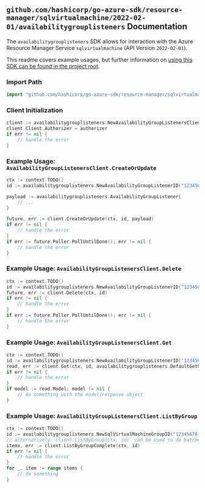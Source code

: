 
## `github.com/hashicorp/go-azure-sdk/resource-manager/sqlvirtualmachine/2022-02-01/availabilitygrouplisteners` Documentation

The `availabilitygrouplisteners` SDK allows for interaction with the Azure Resource Manager Service `sqlvirtualmachine` (API Version `2022-02-01`).

This readme covers example usages, but further information on [using this SDK can be found in the project root](https://github.com/hashicorp/go-azure-sdk/tree/main/docs).

### Import Path

```go
import "github.com/hashicorp/go-azure-sdk/resource-manager/sqlvirtualmachine/2022-02-01/availabilitygrouplisteners"
```


### Client Initialization

```go
client := availabilitygrouplisteners.NewAvailabilityGroupListenersClientWithBaseURI("https://management.azure.com")
client.Client.Authorizer = authorizer
if err != nil {
	// handle the error
}
```


### Example Usage: `AvailabilityGroupListenersClient.CreateOrUpdate`

```go
ctx := context.TODO()
id := availabilitygrouplisteners.NewAvailabilityGroupListenerID("12345678-1234-9876-4563-123456789012", "example-resource-group", "sqlVirtualMachineGroupValue", "availabilityGroupListenerValue")

payload := availabilitygrouplisteners.AvailabilityGroupListener{
	// ...
}

future, err := client.CreateOrUpdate(ctx, id, payload)
if err != nil {
	// handle the error
}
if err := future.Poller.PollUntilDone(); err != nil {
	// handle the error
}
```


### Example Usage: `AvailabilityGroupListenersClient.Delete`

```go
ctx := context.TODO()
id := availabilitygrouplisteners.NewAvailabilityGroupListenerID("12345678-1234-9876-4563-123456789012", "example-resource-group", "sqlVirtualMachineGroupValue", "availabilityGroupListenerValue")
future, err := client.Delete(ctx, id)
if err != nil {
	// handle the error
}
if err := future.Poller.PollUntilDone(); err != nil {
	// handle the error
}
```


### Example Usage: `AvailabilityGroupListenersClient.Get`

```go
ctx := context.TODO()
id := availabilitygrouplisteners.NewAvailabilityGroupListenerID("12345678-1234-9876-4563-123456789012", "example-resource-group", "sqlVirtualMachineGroupValue", "availabilityGroupListenerValue")
read, err := client.Get(ctx, id, availabilitygrouplisteners.DefaultGetOperationOptions())
if err != nil {
	// handle the error
}
if model := read.Model; model != nil {
	// do something with the model/response object
}
```


### Example Usage: `AvailabilityGroupListenersClient.ListByGroup`

```go
ctx := context.TODO()
id := availabilitygrouplisteners.NewSqlVirtualMachineGroupID("12345678-1234-9876-4563-123456789012", "example-resource-group", "sqlVirtualMachineGroupValue")
// alternatively `client.ListByGroup(ctx, id)` can be used to do batched pagination
items, err := client.ListByGroupComplete(ctx, id)
if err != nil {
	// handle the error
}
for _, item := range items {
	// do something
}
```
